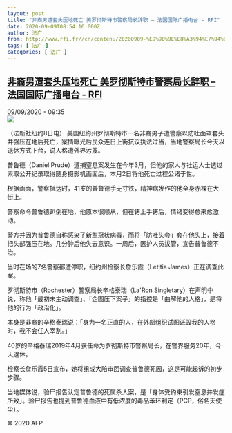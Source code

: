 ```yaml
---
layout: post
title: "非裔男遭套头压地死亡 美罗彻斯特市警察局长辞职 – 法国国际广播电台 - RFI"
date: 2020-09-09T08:54:16.000Z
author: 法广
from: http://www.rfi.fr//cn/contenu/20200909-%E9%9D%9E%E8%A3%94%E7%94%B7%E9%81%AD%E5%A5%97%E5%A4%B4%E5%8E%8B%E5%9C%B0%E6%AD%BB%E4%BA%A1-%E7%BE%8E%E7%BD%97%E5%BD%BB%E6%96%AF%E7%89%B9%E5%B8%82%E8%AD%A6%E5%AF%9F%E5%B1%80%E9%95%BF%E8%BE%9E%E8%81%8C
tags: [ 法广 ]
categories: [ 法广 ]
---
```

<!--1599641656000-->
[非裔男遭套头压地死亡 美罗彻斯特市警察局长辞职 – 法国国际广播电台 - RFI](http://www.rfi.fr//cn/contenu/20200909-%E9%9D%9E%E8%A3%94%E7%94%B7%E9%81%AD%E5%A5%97%E5%A4%B4%E5%8E%8B%E5%9C%B0%E6%AD%BB%E4%BA%A1-%E7%BE%8E%E7%BD%97%E5%BD%BB%E6%96%AF%E7%89%B9%E5%B8%82%E8%AD%A6%E5%AF%9F%E5%B1%80%E9%95%BF%E8%BE%9E%E8%81%8C)
------

<div>
<div>09/09/2020 - 09:35</div><img src="https://s.rfi.fr/media/display/cf643f90-f272-11ea-bec7-005056bf87d6/w:310/p:16x9/int0009b.200909153504.jpg"><div class="t-content__body u-clearfix"><p>（法新社纽约8日电）    美国纽约州罗彻斯特市一名非裔男子遭警察以防吐面罩套头并强压在地后死亡，案情曝光后民众连日上街抗议执法过当，当地警察局长今天以退休方式下台，说人格遭外界污蔑。</p><p>    普鲁德（Daniel Prude）遭捕窒息案发生在今年3月，但他的家人与社运人士透过索取公开纪录取得随身摄影机画面后，本月2日将他死亡过程公诸于世。</p><p>    根据画面，警察抵达时，41岁的普鲁德手无寸铁，精神病发作的他全身赤裸在大街上。</p><p>    警察命令普鲁德趴倒在地，他原本很顺从，但在铐上手铐后，情绪变得愈来愈激动。</p><p>    警方并因为普鲁德自称感染了新型冠状病毒，而将「防吐头套」套在他头上，接着把头部强压在地。几分钟后他失去意识。一周后，医护人员拔管，宣告普鲁德不治。</p><p>    当时在场的7名警察都遭停职，纽约州检察长詹乐霞（Letitia James）正在调查此案。</p><p>    罗彻斯特市（Rochester）警察局长辛格泰瑞（La'Ron Singletary）在声明中说，称他「最初未主动调查」、「企图压下案子」的指控是「曲解他的人格」，是将他的行为「政治化」。</p><p>    本身是非裔的辛格泰瑞说：「身为一名正直的人，在外部组织试图诋毁我的人格时，我不会任人宰割。」</p><p>    40岁的辛格泰瑞2019年4月获任命为罗彻斯特市警察局长，在警界服务20年，今天退休。</p><p>    检察长詹乐霞5日宣布，她将组成大陪审团调查普鲁德死因，这是可能起诉的初步步骤。</p><p>    当地媒体说，验尸报告认定普鲁德的死属杀人案，是「身体受约束引发窒息并发症所致」。验尸报告也提到普鲁德血液中有低浓度的毒品苯环利定（PCP，俗名天使尘）。</p><p class="t-copyright">© 2020 AFP</p>        </div>
</div>

